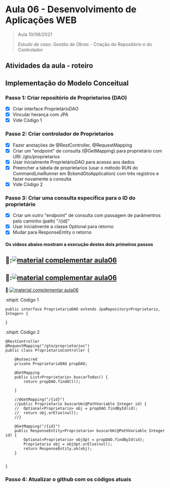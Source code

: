 # Aula 06 - Desenvolvimento de Aplicações WEB

> Aula 10/06/2021
> 
>  *Estudo de caso: Gestão de Obras* - Criação do Repositório e do Controlador

## Atividades da aula - roteiro

## Implementação do Modelo Conceitual

### Passo 1: Criar repositório de Proprietarios (DAO)
- [x] Criar interface ProprietárioDAO
- [x] Vincular herança com JPA
- [x] Vide Código 1

### Passo 2: Criar controlador de Proprietarios 
- [x] Fazer anotações de @RestController, @RequestMapping
- [x] Criar um "endpoint" de consulta (@GetMapping) para proprietário com URI: /gto/proprietarios
- [x] Usar inicialmente ProprietárioDAO para acesso aos dados
- [x] Preencher a tabela de proprietarios (usar o método RUN do CommandLineRunner em BckendGtoApplication) com três registros e fazer novamente a consulta
- [x] Vide Código 2

### Passo 3: Criar uma consulta específica para o ID do proprietário
- [x] Criar um outro "endpoint" de consulta com passagem de parâmentros pelo caminho (path) "/{id}"
- [x] Usar inicialmente a classe Optional para retorno
- [x] Mudar para ResponseEntity o retorno

####  Os vídeos abaixo mostram a execução destes dois primeiros passos

🥇:[![material complementar aula06](https://github.com/marcoswagner-commits/gestao_obras_aula_daw/blob/200468edba69a88b063abe444459fa9e09a8d41e/Capa_aula06.png)](https://www.youtube.com/watch?v=VHhqVr3YLpM)
-
🥈:[![material complementar aula06](https://github.com/marcoswagner-commits/gestao_obras_aula_daw/blob/200468edba69a88b063abe444459fa9e09a8d41e/Capa_aula06.png)](https://www.youtube.com/watch?v=R9_oUikVjAE)
-
🥉:[![material complementar aula06](https://github.com/marcoswagner-commits/gestao_obras_aula_daw/blob/200468edba69a88b063abe444459fa9e09a8d41e/Capa_aula06.png)](https://www.youtube.com/watch?v=tbziAnjO-34)



:shipit: Código 1
```
public interface ProprietarioDAO extends JpaRepository<Proprietario, Integer> {

}
```

:shipit: Código 2
```
@RestController
@RequestMapping("/gto/proprietarios")
public class ProprietarioController {
	
	@Autowired
	private ProprietarioDAO propDAO;
	
	@GetMapping
	public List<Proprietario> buscarTodos() {
		return propDAO.findAll();
		
	}
	
	//@GetMapping("/{id}")
	//public Proprietario buscarUm(@PathVariable Integer id) {
	//	Optional<Proprietario> obj = propDAO.findById(id);
	//	return obj.orElse(null); 
	//}
	
	@GetMapping("/{id}")
	public ResponseEntity<Proprietario> buscarUm(@PathVariable Integer id) {
		Optional<Proprietario> objOpt = propDAO.findById(id);
		Proprietario obj = objOpt.orElse(null);
		return ResponseEntity.ok(obj);
	}


}
```

### Passo 4: Atualizar o github com os códigos atuais


	

